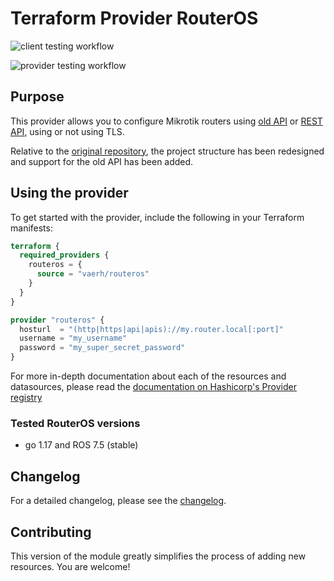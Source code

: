 # Terraform Provider RouterOS

![client testing workflow](https://github.com/vaerh/terraform-provider-routeros/actions/workflows/client_tests.yml/badge.svg?branch=main)

![provider testing workflow](https://github.com/vaerh/terraform-provider-routeros/actions/workflows/provider_tests.yml/badge.svg?branch=main)

## Purpose

This provider allows you to configure Mikrotik routers using [old API](https://help.mikrotik.com/docs/display/ROS/API) 
or [REST API](https://help.mikrotik.com/docs/display/ROS/REST+API), using or not using TLS.

Relative to the [original repository](https://github.com/GNewbury1/terraform-provider-routeros), 
the project structure has been redesigned and support for the old API has been added.

## Using the provider

To get started with the provider, include the following in your Terraform manifests:

```terraform
terraform {
  required_providers {
    routeros = {
      source = "vaerh/routeros"
    }
  }
}

provider "routeros" {
  hosturl  = "(http|https|api|apis)://my.router.local[:port]"
  username = "my_username"
  password = "my_super_secret_password"
}

```

For more in-depth documentation about each of the resources and datasources, please read the 
[documentation on Hashicorp's Provider registry](https://registry.terraform.io/providers/vaerh/routeros/latest/docs)

### Tested RouterOS versions

- go 1.17 and ROS 7.5 (stable)

## Changelog

For a detailed changelog, please see the [changelog](CHANGELOG.md).

## Contributing
This version of the module greatly simplifies the process of adding new resources.
You are welcome!